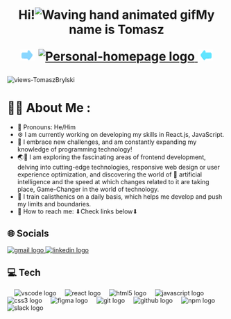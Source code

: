 <h1 align="center"> Hi!<img src="https://raw.githubusercontent.com/nixin72/nixin72/master/wave.gif" 
         alt="Waving hand animated gif"
         height="45"
         width="45" />My name is Tomasz
 <p>
  <div align="center">
   <img src="3826-barrow1.gif"
         height="26"
         width="35">
   <a href="https://tomaszbrylski.github.io/Personal-homepage/" target="_blank" rel="noreferre">
   <img src="https://img.shields.io/static/v1?message=Personal-homepage&logo=Personal-homepage&label=&color=teal&logoColor=white&labelColor=&style=for-the-badge&style=border-radius30" height="30" alt="Personal-homepage logo" />
   </a>
   <img src="1492-blue-arrow-left.gif"
         height="26"
         width="35">
  </div>
 </p>
</h1>

<p align="left"> <img src="https://komarev.com/ghpvc/?username=TomaszBrylski&label=Views&color=blue&style=plastic&style=for-the-badge" alt="views-TomaszBrylski" /> </p>

# 🧑‍💻 About Me :
- 👥 Pronouns: He/Him
- ⚙ I am currently working on developing my skills in React.js, JavaScript.
- 🌱 I embrace new challenges, and am constantly expanding my knowledge of programming technology!
- 🌏🔎 I am exploring the fascinating areas of frontend development, delving into cutting-edge technologies, responsive web design or user experience optimization, and discovering the world of 🦾 artificial intelligence and the speed at which changes related to it are taking place, Game-Changer in the world of technology.
- 🤸 I train calisthenics on a daily basis, which helps me develop and push my limits and boundaries.
- 📨 How to reach me: ⬇Check links below⬇

## 🌐 Socials
<div align="left">
  <a href="mailto:brylskitomasz@gmail.com" target="_blank" rel="noreferre">
    <img src="https://img.shields.io/static/v1?message=Gmail&logo=gmail&label=&color=D14836&logoColor=white&labelColor=&style=for-the-badge" height="30" alt="gmail logo"  />
  </a>
  <a href="https://www.linkedin.com/in/tomasz-brylski-470332279/" target="_blank" rel="noreferre">
    <img src="https://img.shields.io/static/v1?message=LinkedIn&logo=linkedin&label=&color=0077B5&logoColor=white&labelColor=&style=for-the-badge" height="30" alt="linkedin logo"  />
  </a>
</div>

## 💻 Tech 
<div align="left">
  <img width="12" />
  <img src="https://cdn.jsdelivr.net/gh/devicons/devicon/icons/vscode/vscode-original.svg" height="43" alt="vscode logo"  />
  <img width="12" />
  <img src="https://cdn.jsdelivr.net/gh/devicons/devicon/icons/react/react-original.svg" height="43" alt="react logo"  />
  <img width="12" />
  <img src="https://cdn.jsdelivr.net/gh/devicons/devicon/icons/html5/html5-original.svg" height="43" alt="html5 logo"  />
  <img width="12" />
  <img src="https://skillicons.dev/icons?i=js" height="43" alt="javascript logo"  />
  <img width="12" />
  <img src="https://cdn.jsdelivr.net/gh/devicons/devicon/icons/css3/css3-original.svg" height="43" alt="css3 logo"  />
  <img width="12" />
  <img src="https://cdn.jsdelivr.net/gh/devicons/devicon/icons/figma/figma-original.svg" height="43" alt="figma logo"  />
  <img width="12" />
  <img src="https://cdn.jsdelivr.net/gh/devicons/devicon/icons/git/git-original.svg" height="43" alt="git logo"  />
  <img width="12" />
  <img src="https://skillicons.dev/icons?i=github" height="43" alt="github logo"  />
  <img width="12" />
  <img src="https://cdn.jsdelivr.net/gh/devicons/devicon/icons/npm/npm-original-wordmark.svg" height="50" alt="npm logo"  />
  <img width="12" />
  <img src="https://cdn.jsdelivr.net/gh/devicons/devicon/icons/slack/slack-original.svg" height="43" alt="slack logo"  />
</div>
